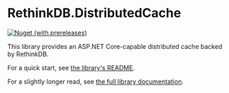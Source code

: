 # RethinkDB.DistributedCache

[![Nuget (with prereleases)][pkg-img]][pkg-url]

This library provides an ASP.NET Core-capable distributed cache backed by RethinkDB.

For a quick start, see [the library's README][lib].

For a slightly longer read, see [the full library documentation][proj].

[pkg-img]: https://img.shields.io/nuget/vpre/RethinkDB.DistributedCache
[pkg-url]: https://www.nuget.org/packages/RethinkDB.DistributedCache/
[lib]: ./tree/main/src/RethinkDB.DistributedCache/README.md
[proj]: https://bitbadger.solutions/open-source/rethinkdb-distributedcache/
